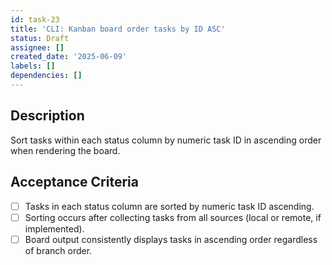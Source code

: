 ```yaml
---
id: task-23
title: 'CLI: Kanban board order tasks by ID ASC'
status: Draft
assignee: []
created_date: '2025-06-09'
labels: []
dependencies: []
---
```

## Description

Sort tasks within each status column by numeric task ID in ascending order when rendering the board.

## Acceptance Criteria

- [ ] Tasks in each status column are sorted by numeric task ID ascending.
- [ ] Sorting occurs after collecting tasks from all sources (local or remote, if implemented).
- [ ] Board output consistently displays tasks in ascending order regardless of branch order.
